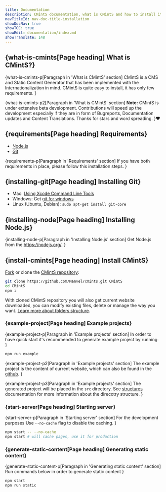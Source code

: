 ```yaml
---
title: Documentation
description: CMintS documentation, what is CMintS and how to install it.
navTitleId: nav-doc-title-installation
showDocNav: true
showTOC: true
showEdit: documentation/index.md
showTranslate: 148
---
```


## {what-is-cmints[Page heading] What is CMintS?}

{what-is-cmints-p[Paragraph in 'What is CMintS' section]
<fix>CMintS</fix> is a CMS and Static Content Generator that has been
implemented with the Internationalization in mind. <fix>CMintS</fix> is quite
easy to install, it has only few requirements.
}

{what-is-cmints-p2[Paragraph in 'What is CMintS' section] <strong>Note:</strong>
<fix>CMintS</fix> is under extensive beta development. Contributions will speed
up the development especially if they are in form of Bugreports, Documentation
updates and Content Translations. Thanks for stars and word spreading.
}❤️

## {requirements[Page heading] Requirements}

- <a href="https://nodejs.org/en/download/" target="_blank">Node.js</a>
- <a href="https://git-scm.com/" target="_blank">Git</a>

{requirements-p[Paragraph in 'Requirements' section]
If you have both requirements in place, please follow this installation steps.
}

## {installing-git[Page heading] Installing Git}

- Mac: <a href="https://git-scm.com/book/en/v2/Getting-Started-Installing-Git#_installing_on_mac" target="_blank">Using Xcode Command Line
  Tools</a>
- Windows: Get <a href="https://git-scm.com/download/win" target="_blank">git for windows</a>
- Linux (Ubuntu, Debian): `sudo apt-get install git-core`

## {installing-node[Page heading] Installing Node.js}

{installing-node-p[Paragraph in 'Installing Node.js' section]
Get <fix>Node.js</fix> from the <a href="https://nodejs.org" target="_blank">https://nodejs.org/</a>.
}

## {install-cmints[Page heading] Install CMintS}

<a href="https://help.github.com/articles/fork-a-repo/" target="_blank">Fork</a>
or clone the <a href="https://github.com/Manvel/cmints" target="_blank">CMintS
repository</a>:
```bash
git clone https://github.com/Manvel/cmints.git CMintS
cd CMintS
npm i
```

With cloned CMintS repository you will also get current website downloaded, you
can modify existing files, delete or manage the way you want. [Learn more about
folders structure](/documentation/getting-started/structure).

### {example-project[Page heading] Example projects}

{example-project-p[Paragraph in 'Example projects' section]
In order to have quick start it's recommended to generate example project by running:
}
```bash
npm run example
```

{example-project-p2[Paragraph in 'Example projects' section]
The example project is the content of current website, which can also be found
in the <a href="https://github.com/Manvel/cmints-website" target="_blank">github</a>.
}

{example-project-p3[Paragraph in 'Example projects' section]
The generated project will be placed in the `src` directory. See
[structures](/documentation/getting-started/structure) documentation for more
information about the direcotry structure.
}

### {start-server[Page heading] Starting server}

{start-server-p[Paragraph in 'Starting server' section]
For the development purposes Use `--no-cache` flag to disable the caching.
}

```bash
npm start -- --no-cache
npm start # will cache pages, use it for production
```
### {generate-static-content[Page heading] Generating static content}

{generate-static-content-p[Paragraph in 'Generating static content' section]
Run commands below in order to generate static content
}
```bash
npm start
npm run static
```
